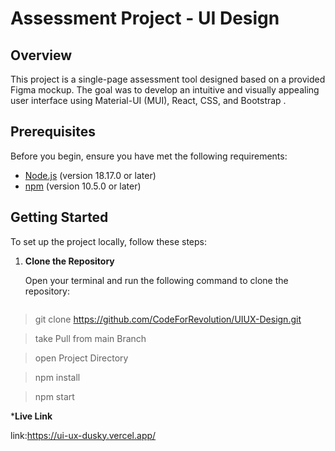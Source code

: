 # Assessment Project - UI Design

## Overview

This project is a single-page assessment tool designed based on a provided Figma mockup. The goal was to develop an intuitive and visually appealing user interface using Material-UI (MUI), React, CSS, and Bootstrap . 

## Prerequisites

Before you begin, ensure you have met the following requirements:

- [Node.js](https://nodejs.org/) (version  18.17.0 or later)
- [npm](https://www.npmjs.com/) (version 10.5.0 or later)

## Getting Started

To set up the project locally, follow these steps:

1. **Clone the Repository**

   Open your terminal and run the following command to clone the repository:

   ```bash
  > git clone https://github.com/CodeForRevolution/UIUX-Design.git

  > take Pull from main Branch

  > open Project Directory 

  >npm install

  >npm start


  *******Live Link******

  link:https://ui-ux-dusky.vercel.app/
